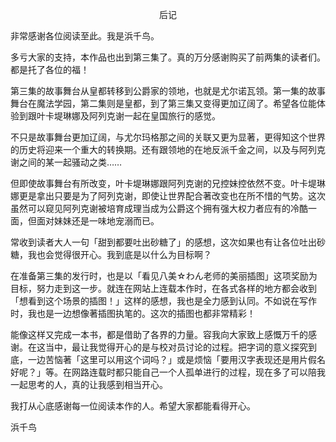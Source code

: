 <p align="center">后记</p>

非常感谢各位阅读至此。我是浜千鸟。

多亏大家的支持，本作品也出到第三集了。真的万分感谢购买了前两集的读者们。都是托了各位的福！

第三集的故事舞台从皇都转移到公爵家的领地，也就是尤尔诺瓦领。第一集的故事舞台在魔法学园，第二集则是皇都，到了第三集又变得更加辽阔了。希望各位能体验到跟叶卡堤琳娜及阿列克谢一起在皇国旅行的感觉。

不只是故事舞台更加辽阔，与尤尔玛格那之间的关联又更为显著，更得知这个世界的历史将迎来一个重大的转换期。还有跟领地的在地反派千金之间，以及与阿列克谢之间的某一起骚动之类……

但即使故事舞台有所改变，叶卡堤琳娜跟阿列克谢的兄控妹控依然不变。叶卡堤琳娜更是拿出只要是为了阿列克谢，即使让世界配合著改变也在所不惜的气势。这次虽然可以窥见阿列克谢被培育成理当成为公爵这个拥有强大权力者应有的冷酷一面，但面对妹妹还是一味地宠溺而已。

常收到读者大人一句「甜到都要吐出砂糖了」的感想，这次如果也有让各位吐出砂糖，我也会觉得很开心。我到底是以什么为目标啊？

在准备第三集的发行时，也是以「看见八美☆わん老师的美丽插图」这项奖励为目标，努力走到这一步。就连在网站上连载本作时，在各式各样的地方都会收到「想看到这个场景的插图！」这样的感想，我也是全力感到认同。不如说在写作时，我也是一边想像著插图执笔的。这次的插图也都非常精彩！

能像这样又完成一本书，都是借助了各界的力量。容我向大家致上感慨万千的感谢。在这当中，最让我觉得开心的是与校对员讨论的过程。把字词的意义探究到底，一边苦恼著「这里可以用这个词吗？」或是烦恼「要用汉字表现还是用片假名好呢？」等。在网路连载时都只能自己一个人孤单进行的过程，现在多了可以陪我一起思考的人，真的让我感到相当开心。

我打从心底感谢每一位阅读本作的人。希望大家都能看得开心。

浜千鸟

